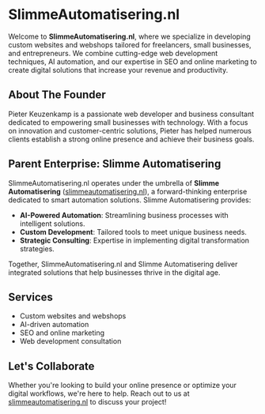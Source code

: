 # SlimmeAutomatisering.nl

Welcome to **SlimmeAutomatisering.nl**, where we specialize in developing custom websites and webshops tailored for freelancers, small businesses, and entrepreneurs. We combine cutting-edge web development techniques, AI automation, and our expertise in SEO and online marketing to create digital solutions that increase your revenue and productivity.

## About The Founder
Pieter Keuzenkamp is a passionate web developer and business consultant dedicated to empowering small businesses with technology. With a focus on innovation and customer-centric solutions, Pieter has helped numerous clients establish a strong online presence and achieve their business goals.

## Parent Enterprise: Slimme Automatisering
SlimmeAutomatisering.nl operates under the umbrella of **Slimme Automatisering** ([slimmeautomatisering.nl](https://slimmeautomatisering.nl)), a forward-thinking enterprise dedicated to smart automation solutions. Slimme Automatisering provides:

- **AI-Powered Automation**: Streamlining business processes with intelligent solutions.
- **Custom Development**: Tailored tools to meet unique business needs.
- **Strategic Consulting**: Expertise in implementing digital transformation strategies.

Together, SlimmeAutomatisering.nl and Slimme Automatisering deliver integrated solutions that help businesses thrive in the digital age.

## Services
- Custom websites and webshops
- AI-driven automation
- SEO and online marketing
- Web development consultation

## Let's Collaborate
Whether you're looking to build your online presence or optimize your digital workflows, we're here to help. Reach out to us at [slimmeautomatisering.nl](https://slimmeautomatisering.nl) to discuss your project!
